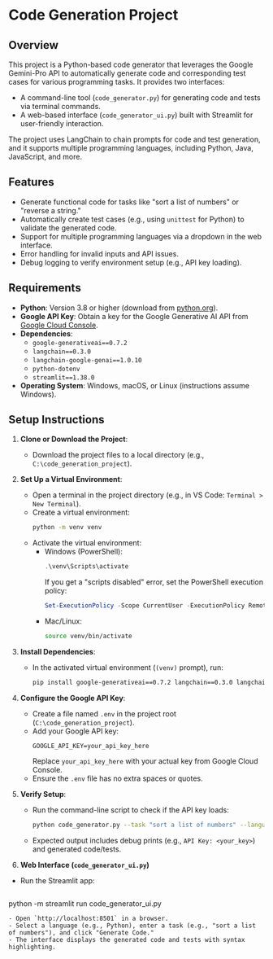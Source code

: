 # Code Generation Project

## Overview
This project is a Python-based code generator that leverages the Google Gemini-Pro API to automatically generate code and corresponding test cases for various programming tasks. It provides two interfaces:
- A command-line tool (`code_generator.py`) for generating code and tests via terminal commands.
- A web-based interface (`code_generator_ui.py`) built with Streamlit for user-friendly interaction.

The project uses LangChain to chain prompts for code and test generation, and it supports multiple programming languages, including Python, Java, JavaScript, and more.

## Features
- Generate functional code for tasks like "sort a list of numbers" or "reverse a string."
- Automatically create test cases (e.g., using `unittest` for Python) to validate the generated code.
- Support for multiple programming languages via a dropdown in the web interface.
- Error handling for invalid inputs and API issues.
- Debug logging to verify environment setup (e.g., API key loading).

## Requirements
- **Python**: Version 3.8 or higher (download from [python.org](https://www.python.org/downloads/)).
- **Google API Key**: Obtain a key for the Google Generative AI API from [Google Cloud Console](https://console.cloud.google.com/).
- **Dependencies**:
  - `google-generativeai==0.7.2`
  - `langchain==0.3.0`
  - `langchain-google-genai==1.0.10`
  - `python-dotenv`
  - `streamlit==1.38.0`
- **Operating System**: Windows, macOS, or Linux (instructions assume Windows).

## Setup Instructions
1. **Clone or Download the Project**:
   - Download the project files to a local directory (e.g., `C:\code_generation_project`).

2. **Set Up a Virtual Environment**:
   - Open a terminal in the project directory (e.g., in VS Code: `Terminal > New Terminal`).
   - Create a virtual environment:
     ```bash
     python -m venv venv
     ```
   - Activate the virtual environment:
     - Windows (PowerShell):
       ```powershell
       .\venv\Scripts\activate
       ```
       If you get a "scripts disabled" error, set the PowerShell execution policy:
       ```powershell
       Set-ExecutionPolicy -Scope CurrentUser -ExecutionPolicy RemoteSigned
       ```
     - Mac/Linux:
       ```bash
       source venv/bin/activate
       ```

3. **Install Dependencies**:
   - In the activated virtual environment (`(venv)` prompt), run:
     ```bash
     pip install google-generativeai==0.7.2 langchain==0.3.0 langchain-google-genai==1.0.10 python-dotenv streamlit==1.38.0
     ```

4. **Configure the Google API Key**:
   - Create a file named `.env` in the project root (`C:\code_generation_project`).
   - Add your Google API key:
     ```env
     GOOGLE_API_KEY=your_api_key_here
     ```
     Replace `your_api_key_here` with your actual key from Google Cloud Console.
   - Ensure the `.env` file has no extra spaces or quotes.

5. **Verify Setup**:
   - Run the command-line script to check if the API key loads:
     ```bash
     python code_generator.py --task "sort a list of numbers" --language python
     ```
   - Expected output includes debug prints (e.g., `API Key: <your_key>`) and generated code/tests.

6. **Web Interface (`code_generator_ui.py`)**
- Run the Streamlit app:
  ```bash
 python -m streamlit run code_generator_ui.py
  ```
- Open `http://localhost:8501` in a browser.
- Select a language (e.g., Python), enter a task (e.g., "sort a list of numbers"), and click "Generate Code."
- The interface displays the generated code and tests with syntax highlighting.
